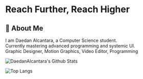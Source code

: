 
# Reach Further, Reach Higher

## 🐤 About Me
I am Daedan Alcantara, a Computer Science student. \
Currently mastering advanced programming and systemic UI. \
Graphic Designer, Motion Graphics, Video Editor, Programming 

![DaedanAlcantara's Github Stats](https://github-readme-stats.vercel.app/api?username=DaedanAlcantara&show_icons=true&theme=bear)

![Top Langs](https://github-readme-stats.vercel.app/api/top-langs/?username=DaedanAlcantara&layout=compact&theme=bear)

